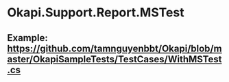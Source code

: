 # Okapi.Support.Report.MSTest
## Example: https://github.com/tamnguyenbbt/Okapi/blob/master/OkapiSampleTests/TestCases/WithMSTest.cs
